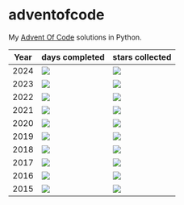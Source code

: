 # adventofcode
My [Advent Of Code](https://adventofcode.com/) solutions in Python.

| Year | days completed | stars collected   |
|---|---|---|
| 2024 | ![](https://img.shields.io/badge/days%20completed-1-red&year=2024) | ![](https://img.shields.io/badge/stars%20⭐-2-yellow&year=2024) |
| 2023 | ![](https://img.shields.io/badge/days%20completed-2-red&year=2023) | ![](https://img.shields.io/badge/stars%20⭐-5-yellow&year=2023) |
| 2022 | ![](https://img.shields.io/badge/days%20completed-6-red&year=2022) | ![](https://img.shields.io/badge/stars%20⭐-12-yellow&year=2022) |
| 2021 | ![](https://img.shields.io/badge/days%20completed-8-red&year=2021) | ![](https://img.shields.io/badge/stars%20⭐-17-yellow&year=2021) |
| 2020 | ![](https://img.shields.io/badge/days%20completed-8-red&year=2020) | ![](https://img.shields.io/badge/stars%20⭐-18-yellow&year=2020) |
| 2019 | ![](https://img.shields.io/badge/days%20completed-6-red&year=2019) | ![](https://img.shields.io/badge/stars%20⭐-14-yellow&year=2019) |
| 2018 | ![](https://img.shields.io/badge/days%20completed-5-red&year=2018) | ![](https://img.shields.io/badge/stars%20⭐-10-yellow&year=2018) |
| 2017 | ![](https://img.shields.io/badge/days%20completed-6-red&year=2017) | ![](https://img.shields.io/badge/stars%20⭐-13-yellow&year=2017) |
| 2016 | ![](https://img.shields.io/badge/days%20completed-15-red&year=2016) | ![](https://img.shields.io/badge/stars%20⭐-30-yellow&year=2016) |
| 2015 | ![](https://img.shields.io/badge/days%20completed-12-red&year=2015) | ![](https://img.shields.io/badge/stars%20⭐-27-yellow&year=2015) |
